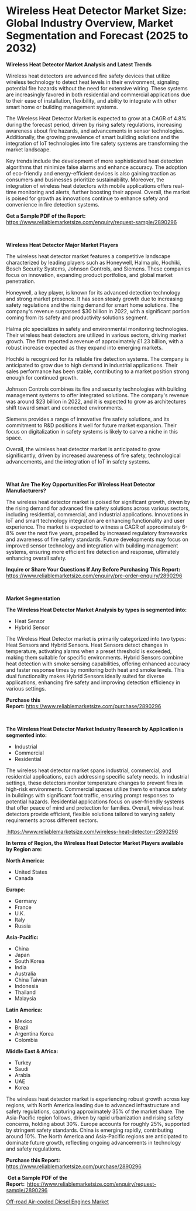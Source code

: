 <p><h1>Wireless Heat Detector Market Size: Global Industry Overview, Market Segmentation and Forecast (2025 to 2032)</h1></p><p><strong>Wireless Heat Detector Market Analysis and Latest Trends</strong></p>
<p><p>Wireless heat detectors are advanced fire safety devices that utilize wireless technology to detect heat levels in their environment, signaling potential fire hazards without the need for extensive wiring. These systems are increasingly favored in both residential and commercial applications due to their ease of installation, flexibility, and ability to integrate with other smart home or building management systems.</p><p>The Wireless Heat Detector Market is expected to grow at a CAGR of 4.8% during the forecast period, driven by rising safety regulations, increasing awareness about fire hazards, and advancements in sensor technologies. Additionally, the growing prevalence of smart building solutions and the integration of IoT technologies into fire safety systems are transforming the market landscape. </p><p>Key trends include the development of more sophisticated heat detection algorithms that minimize false alarms and enhance accuracy. The adoption of eco-friendly and energy-efficient devices is also gaining traction as consumers and businesses prioritize sustainability. Moreover, the integration of wireless heat detectors with mobile applications offers real-time monitoring and alerts, further boosting their appeal. Overall, the market is poised for growth as innovations continue to enhance safety and convenience in fire detection systems.</p></p>
<p><strong>Get a Sample PDF of the Report:&nbsp;</strong> <a href="https://www.reliablemarketsize.com/enquiry/request-sample/2890296?utm_campaign=2315&utm_medium=2&utm_source=Github&utm_content=ia&utm_term=14032025&utm_id=wireless-heat-detector">https://www.reliablemarketsize.com/enquiry/request-sample/2890296</a></p>
<p>&nbsp;</p>
<p><strong>Wireless Heat Detector Major Market Players</strong></p>
<p><p>The wireless heat detector market features a competitive landscape characterized by leading players such as Honeywell, Halma plc, Hochiki, Bosch Security Systems, Johnson Controls, and Siemens. These companies focus on innovation, expanding product portfolios, and global market penetration.</p><p>Honeywell, a key player, is known for its advanced detection technology and strong market presence. It has seen steady growth due to increasing safety regulations and the rising demand for smart home solutions. The company's revenue surpassed $30 billion in 2022, with a significant portion coming from its safety and productivity solutions segment.</p><p>Halma plc specializes in safety and environmental monitoring technologies. Their wireless heat detectors are utilized in various sectors, driving market growth. The firm reported a revenue of approximately £1.23 billion, with a robust increase expected as they expand into emerging markets.</p><p>Hochiki is recognized for its reliable fire detection systems. The company is anticipated to grow due to high demand in industrial applications. Their sales performance has been stable, contributing to a market position strong enough for continued growth.</p><p>Johnson Controls combines its fire and security technologies with building management systems to offer integrated solutions. The company's revenue was around $23 billion in 2022, and it is expected to grow as architectures shift toward smart and connected environments. </p><p>Siemens provides a range of innovative fire safety solutions, and its commitment to R&D positions it well for future market expansion. Their focus on digitalization in safety systems is likely to carve a niche in this space.</p><p>Overall, the wireless heat detector market is anticipated to grow significantly, driven by increased awareness of fire safety, technological advancements, and the integration of IoT in safety systems.</p></p>
<p>&nbsp;</p>
<p><strong>What Are The Key Opportunities For Wireless Heat Detector Manufacturers?</strong></p>
<p><p>The wireless heat detector market is poised for significant growth, driven by the rising demand for advanced fire safety solutions across various sectors, including residential, commercial, and industrial applications. Innovations in IoT and smart technology integration are enhancing functionality and user experience. The market is expected to witness a CAGR of approximately 6-8% over the next five years, propelled by increased regulatory frameworks and awareness of fire safety standards. Future developments may focus on improved sensor technology and integration with building management systems, ensuring more efficient fire detection and response, ultimately enhancing overall safety.</p></p>
<p><strong>Inquire or Share Your Questions If Any Before Purchasing This Report:</strong> <a href="https://www.reliablemarketsize.com/enquiry/pre-order-enquiry/2890296?utm_campaign=2315&utm_medium=2&utm_source=Github&utm_content=ia&utm_term=14032025&utm_id=wireless-heat-detector">https://www.reliablemarketsize.com/enquiry/pre-order-enquiry/2890296</a></p>
<p>&nbsp;</p>
<p><strong>Market Segmentation</strong></p>
<p><strong>The Wireless Heat Detector Market Analysis by types is segmented into:</strong></p>
<p><ul><li>Heat Sensor</li><li>Hybrid Sensor</li></ul></p>
<p><p>The Wireless Heat Detector market is primarily categorized into two types: Heat Sensors and Hybrid Sensors. Heat Sensors detect changes in temperature, activating alarms when a preset threshold is exceeded, making them suitable for specific environments. Hybrid Sensors combine heat detection with smoke sensing capabilities, offering enhanced accuracy and faster response times by monitoring both heat and smoke levels. This dual functionality makes Hybrid Sensors ideally suited for diverse applications, enhancing fire safety and improving detection efficiency in various settings.</p></p>
<p><strong>Purchase this Report:&nbsp;</strong><a href="https://www.reliablemarketsize.com/purchase/2890296?utm_campaign=2315&utm_medium=2&utm_source=Github&utm_content=ia&utm_term=14032025&utm_id=wireless-heat-detector">https://www.reliablemarketsize.com/purchase/2890296</a></p>
<p>&nbsp;</p>
<p><strong>The Wireless Heat Detector Market Industry Research by Application is segmented into:</strong></p>
<p><ul><li>Industrial</li><li>Commercial</li><li>Residential</li></ul></p>
<p><p>The wireless heat detector market spans industrial, commercial, and residential applications, each addressing specific safety needs. In industrial settings, these detectors monitor temperature changes to prevent fires in high-risk environments. Commercial spaces utilize them to enhance safety in buildings with significant foot traffic, ensuring prompt responses to potential hazards. Residential applications focus on user-friendly systems that offer peace of mind and protection for families. Overall, wireless heat detectors provide efficient, flexible solutions tailored to varying safety requirements across different sectors.</p></p>
<p><a href="https://www.reliablemarketsize.com/wireless-heat-detector-r2890296?utm_campaign=2315&utm_medium=2&utm_source=Github&utm_content=ia&utm_term=14032025&utm_id=wireless-heat-detector">&nbsp;https://www.reliablemarketsize.com/wireless-heat-detector-r2890296</a></p>
<p><strong>In terms of Region, the Wireless Heat Detector Market Players available by Region are:</strong></p>
<p>
    <p> <strong> North America: </strong>
        <ul>
            <li>United States</li>
            <li>Canada</li>
        </ul>
        </p> 
    <p> <strong> Europe: </strong>
        <ul>
            <li>Germany</li>
            <li>France</li>
            <li>U.K.</li>
            <li>Italy</li>
            <li>Russia</li>
        </ul>
        </p> 
    <p> <strong> Asia-Pacific: </strong>
        <ul>
            <li>China</li>
            <li>Japan</li>
            <li>South Korea</li>
            <li>India</li>
            <li>Australia</li>
            <li>China Taiwan</li>
            <li>Indonesia</li>
            <li>Thailand</li>
            <li>Malaysia</li>
        </ul>
        </p> 
    <p> <strong> Latin America: </strong>
        <ul>
            <li>Mexico</li>
            <li>Brazil</li>
            <li>Argentina Korea</li>
            <li>Colombia</li>
        </ul>
        </p> 
    <p> <strong> Middle East & Africa: </strong>
        <ul>
            <li>Turkey</li>
            <li>Saudi</li>
            <li>Arabia</li>
            <li>UAE</li>
            <li>Korea</li>
        </ul>
    </p>
    </p>
<p><p>The wireless heat detector market is experiencing robust growth across key regions, with North America leading due to advanced infrastructure and safety regulations, capturing approximately 35% of the market share. The Asia-Pacific region follows, driven by rapid urbanization and rising safety concerns, holding about 30%. Europe accounts for roughly 25%, supported by stringent safety standards. China is emerging rapidly, contributing around 10%. The North America and Asia-Pacific regions are anticipated to dominate future growth, reflecting ongoing advancements in technology and safety regulations.</p></p>
<p><strong>Purchase this Report: </strong><a href="https://www.reliablemarketsize.com/purchase/2890296?utm_campaign=2315&utm_medium=2&utm_source=Github&utm_content=ia&utm_term=14032025&utm_id=wireless-heat-detector">https://www.reliablemarketsize.com/purchase/2890296</a></p>
<p>&nbsp;<strong>Get a Sample PDF of the Report:&nbsp;&nbsp;</strong><a href="https://www.reliablemarketsize.com/enquiry/request-sample/2890296?utm_campaign=2315&utm_medium=2&utm_source=Github&utm_content=ia&utm_term=14032025&utm_id=wireless-heat-detector">https://www.reliablemarketsize.com/enquiry/request-sample/2890296</a></p>
<p><strong></strong></p>
<p><p><a href="https://github.com/MonroeBullock54/Market-Research-Report-List-2/blob/main/off-road-air-cooled-diesel-engines-market.md?utm_campaign=2315&utm_medium=2&utm_source=Github&utm_content=ia&utm_term=14032025&utm_id=wireless-heat-detector">Off-road Air-cooled Diesel Engines Market</a></p></p>